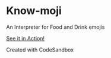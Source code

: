 # Know-moji

An Interpreter for Food and Drink emojis

[See it in Action!](https://zzd0r.csb.app/)

Created with CodeSandbox
